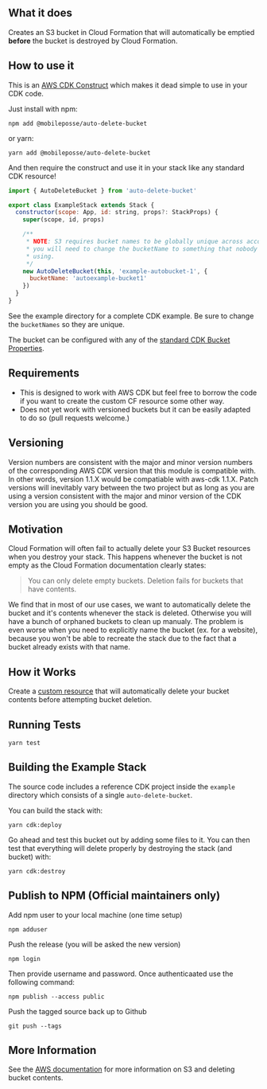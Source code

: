 ## What it does

Creates an S3 bucket in Cloud Formation that will automatically be emptied **before** the bucket is destroyed by Cloud Formation.

## How to use it

This is an [AWS CDK Construct](https://docs.aws.amazon.com/CDK/latest/userguide/constructs.html) which makes it dead simple to use in your CDK code.

Just install with npm:

```
npm add @mobileposse/auto-delete-bucket
```

or yarn:

```
yarn add @mobileposse/auto-delete-bucket
```

And then require the construct and use it in your stack like any standard CDK resource!

```js
import { AutoDeleteBucket } from 'auto-delete-bucket'

export class ExampleStack extends Stack {
  constructor(scope: App, id: string, props?: StackProps) {
    super(scope, id, props)

    /**
     * NOTE: S3 requires bucket names to be globally unique across accounts so
     * you will need to change the bucketName to something that nobody else is
     * using.
     */
    new AutoDeleteBucket(this, 'example-autobucket-1', {
      bucketName: 'autoexample-bucket1'
    })
  }
}
```

See the example directory for a complete CDK example. Be sure to change the `bucketNames` so they are unique.

The bucket can be configured with any of the [standard CDK Bucket Properties](https://awslabs.github.io/aws-cdk/refs/_aws-cdk_aws-s3.html#bucketprops-interface).

## Requirements

- This is designed to work with AWS CDK but feel free to borrow the code if you want to create the custom CF resource some other way.
- Does not yet work with versioned buckets but it can be easily adapted to do so (pull requests welcome.)

## Versioning

Version numbers are consistent with the major and minor version numbers of the corresponding AWS CDK version that this module is compatible with. In other words, version 1.1.X would be compatiable with aws-cdk 1.1.X. Patch versions will inevitably vary between the two project but as long as you are using a version consistent with the major and minor version of the CDK version you are using you should be good.

## Motivation

Cloud Formation will often fail to actually delete your S3 Bucket resources when you destroy your stack. This happens whenever the bucket is not empty as the Cloud Formation documentation clearly states:

> You can only delete empty buckets. Deletion fails for buckets that have contents.

We find that in most of our use cases, we want to automatically delete the bucket and it's contents whenever the stack is deleted. Otherwise you will have a bunch of orphaned buckets to clean up manualy. The problem is even worse when you need to explicitly name the bucket (ex. for a website), because you won't be able to recreate the stack due to the fact that a bucket already exists with that name.

## How it Works

Create a [custom resource](https://docs.aws.amazon.com/AWSCloudFormation/latest/UserGuide/template-custom-resources.html) that will automatically delete your bucket contents before attempting bucket deletion.

## Running Tests

```
yarn test
```

## Building the Example Stack

The source code includes a reference CDK project inside the `example` directory which consists of a single `auto-delete-bucket`.

You can build the stack with:

```
yarn cdk:deploy
```

Go ahead and test this bucket out by adding some files to it. You can then test that everything will delete properly by destroying the stack (and bucket) with:

```
yarn cdk:destroy
```

## Publish to NPM (Official maintainers only)

Add npm user to your local machine (one time setup)

```
npm adduser
```

Push the release (you will be asked the new version)

```
npm login
```

Then provide username and password. Once authenticaated use the following command:

```
npm publish --access public
```

Push the tagged source back up to Github

```
git push --tags
```

## More Information

See the [AWS documentation](https://docs.aws.amazon.com/AmazonS3/latest/dev/delete-or-empty-bucket.html) for more information on S3 and deleting bucket contents.
